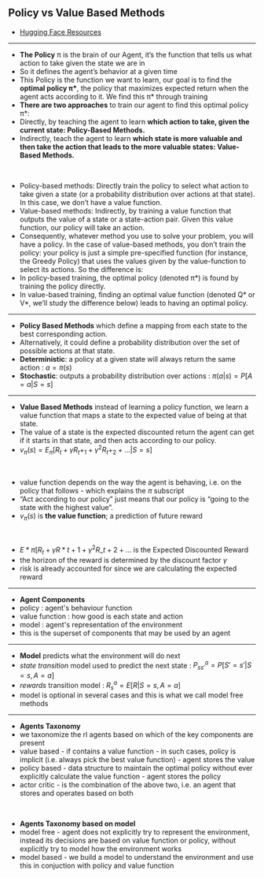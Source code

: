 ## Policy vs Value Based Methods

- [Hugging Face Resources](https://huggingface.co/learn/deep-rl-course/unit1/two-methods?fw=pt)

---

- **The Policy** π is the brain of our Agent, it’s the function that tells us what action to take given the state we are in
- So it defines the agent’s behavior at a given time
- This Policy is the function we want to learn, our goal is to find the **optimal policy π\***, the policy that maximizes expected return when the agent acts according to it. We find this π\* through training
- **There are two approaches** to train our agent to find this optimal policy π\*:
- Directly, by teaching the agent to learn **which action to take, given the current state: Policy-Based Methods.**
- Indirectly, teach the agent to learn **which state is more valuable and then take the action that leads to the more valuable states: Value-Based Methods.**

<br>

- Policy-based methods: Directly train the policy to select what action to take given a state (or a probability distribution over actions at that state). In this case, we don’t have a value function.
- Value-based methods: Indirectly, by training a value function that outputs the value of a state or a state-action pair. Given this value function, our policy will take an action.
- Consequently, whatever method you use to solve your problem, you will have a policy. In the case of value-based methods, you don’t train the policy: your policy is just a simple pre-specified function (for instance, the Greedy Policy) that uses the values given by the value-function to select its actions. So the difference is:
- In policy-based training, the optimal policy (denoted π\*) is found by training the policy directly.
- In value-based training, finding an optimal value function (denoted Q* or V*, we’ll study the difference below) leads to having an optimal policy.

---

- **Policy Based Methods** which define a mapping from each state to the best corresponding action.
- Alternatively, it could define a probability distribution over the set of possible actions at that state.
- **Deterministic**: a policy at a given state will always return the same action : $a=\pi(s)$
- **Stochastic**: outputs a probability distribution over actions : $\pi(a|s)=P[A=a|S=s]$

---

- **Value Based Methods** instead of learning a policy function, we learn a value function that maps a state to the expected value of being at that state.
- The value of a state is the expected discounted return the agent can get if it starts in that state, and then acts according to our policy.
- $v_\pi(s)=E_\pi[R_t+\gamma R_t+_1 + \gamma^2 R_t+_2 + ... |S=s]$

<br>

- value function depends on the way the agent is behaving, i.e. on the policy that follows - which explains the $\pi$ subscript
- “Act according to our policy” just means that our policy is “going to the state with the highest value”.
- $v_\pi(s)$ is **the value function**; a prediction of future reward

<br>

- $E*\pi[R_t+\gamma R*{t+1} + \gamma^2 R\_{t+2} + ...$ is the Expected Discounted Reward
- the horizon of the reward is determined by the discount factor $\gamma$
- risk is already accounted for since we are calculating the expected reward

---

- **Agent Components**
- policy : agent's behaviour function
- value function : how good is each state and action
- model : agent's representation of the environment
- this is the superset of components that may be used by an agent

---

- **Model** predicts what the environment will do next
- _state transition_ model used to predict the next state : $P_{ss'}^a=P[S'=s'|S=s,A=a]$
- _rewards_ transition model : $R_s^a=E[R|S=s,A=a]$
- model is optional in several cases and this is what we call model free methods

---

- **Agents Taxonomy**
- we taxonomize the rl agents based on which of the key components are present
- value based - if contains a value function - in such cases, policy is implicit (i.e. always pick the best value function) - agent stores the value
- policy based - data structure to maintain the optimal policy without ever explicitly calculate the value function - agent stores the policy
- actor critic - is the combination of the above two, i.e. an agent that stores and operates based on both

<br>

- **Agents Taxonomy based on model**
- model free - agent does not explicitly try to represent the environment, instead its decisions are based on value function or policy, without explicitly try to model how the environment works
- model based - we build a model to understand the environment and use this in conjuction with policy and value function
